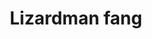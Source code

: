 ---
layout: item
title: Lizardman fang
item-id: 13391
datatable: true
id: 13391
name: "Lizardman fang"
members: true
lowalch: 24
highalch: 36
examine: "Ripped from the maw of a dying lizardman of Kourend."
monsters:
  - id: 6766
    name: "Lizardman shaman"
    members: true
    combat_level: 150
    wiki_url: "https://oldschool.runescape.wiki/w/Lizardman_shaman#Standard"
    drops:
      - quantity: "10-14"
        rarity: 0.076
    image: "https://oldschool.runescape.wiki/images/2/2f/Lizardman_shaman_%281%29.png?7c5b4"
  - id: 6914
    name: "Lizardman"
    members: true
    combat_level: 53
    wiki_url: "https://oldschool.runescape.wiki/w/Lizardman#Level_53"
    drops:
      - quantity: "1"
        rarity: 0.11494252873563218
    image: "https://oldschool.runescape.wiki/images/8/82/Lizardman_%28level_53%29.png?71082"
  - id: 6916
    name: "Lizardman"
    members: true
    combat_level: 62
    wiki_url: "https://oldschool.runescape.wiki/w/Lizardman#Level_62"
    drops:
      - quantity: "1"
        rarity: 0.11494252873563218
    image: "https://oldschool.runescape.wiki/images/8/82/Lizardman_%28level_53%29.png?71082"
  - id: 6918
    name: "Lizardman brute"
    members: true
    combat_level: 73
    wiki_url: "https://oldschool.runescape.wiki/w/Lizardman_brute#Standard"
    drops:
      - quantity: "1"
        rarity: 0.208955223880597
    image: "https://oldschool.runescape.wiki/images/3/31/Lizardman_brute.png?d612a"
  - id: 7573
    name: "Lizardman shaman"
    members: true
    combat_level: 0
    wiki_url: "https://oldschool.runescape.wiki/w/Lizardman_shaman#Standard"
    drops:
      - quantity: "10-14"
        rarity: 0.076
    image: "https://oldschool.runescape.wiki/images/2/2f/Lizardman_shaman_%281%29.png?7c5b4"
---
